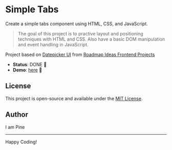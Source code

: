 # Simple Tabs

Create a simple tabs component using HTML, CSS, and JavaScript.

> The goal of this project is to practive layout and positioning techniques with HTML and CSS. Also have a basic DOM manipulation and event handling in JavaScript.

Project based on [Datepicker UI][simple-tabs] from [Roadmap Ideas Frontend Projects][roadmap-frontend-projects]

-   **Status**: DONE 🎉
-   **Demo**: [here][demo-link] 🚀

## License

This project is open-source and available under the [MIT License](https://opensource.org/licenses/MIT).

## Author

I am Pine

---

Happy Coding!

[roadmap-frontend-projects]: https://roadmap.sh/frontend/projects
[simple-tabs]: https://roadmap.sh/projects/simple-tabs
[demo-link]: https://pine1611.github.io/frontend-projects/10-simple-tabs/public
